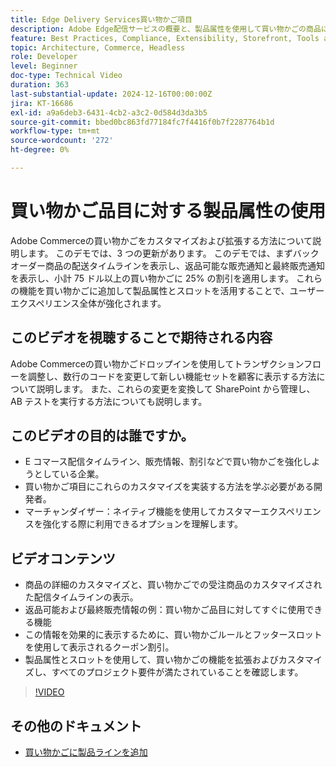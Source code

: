 ```yaml
---
title: Edge Delivery Services買い物かご項目
description: Adobe Edge配信サービスの概要と、製品属性を使用して買い物かごの商品に関する新しい情報を表示する方法について説明します。
feature: Best Practices, Compliance, Extensibility, Storefront, Tools and External Services
topic: Architecture, Commerce, Headless
role: Developer
level: Beginner
doc-type: Technical Video
duration: 363
last-substantial-update: 2024-12-16T00:00:00Z
jira: KT-16686
exl-id: a9a6deb3-6431-4cb2-a3c2-0d584d3da3b5
source-git-commit: bbed0bc863fd77184fc7f4416f0b7f2287764b1d
workflow-type: tm+mt
source-wordcount: '272'
ht-degree: 0%

---
```


# 買い物かご品目に対する製品属性の使用

Adobe Commerceの買い物かごをカスタマイズおよび拡張する方法について説明します。 このデモでは、3 つの更新があります。  このデモでは、まずバックオーダー商品の配送タイムラインを表示し、返品可能な販売通知と最終販売通知を表示し、小計 75 ドル以上の買い物かごに 25% の割引を適用します。 これらの機能を買い物かごに追加して製品属性とスロットを活用することで、ユーザーエクスペリエンス全体が強化されます。

## このビデオを視聴することで期待される内容

Adobe Commerceの買い物かごドロップインを使用してトランザクションフローを調整し、数行のコードを変更して新しい機能セットを顧客に表示する方法について説明します。  また、これらの変更を変換して SharePoint から管理し、AB テストを実行する方法についても説明します。

## このビデオの目的は誰ですか。

* E コマース配信タイムライン、販売情報、割引などで買い物かごを強化しようとしている企業。
* 買い物かご項目にこれらのカスタマイズを実装する方法を学ぶ必要がある開発者。
* マーチャンダイザー：ネイティブ機能を使用してカスタマーエクスペリエンスを強化する際に利用できるオプションを理解します。

## ビデオコンテンツ

* 商品の詳細のカスタマイズと、買い物かごでの受注商品のカスタマイズされた配信タイムラインの表示。
* 返品可能および最終販売情報の例：買い物かご品目に対してすぐに使用できる機能
* この情報を効果的に表示するために、買い物かごルールとフッタースロットを使用して表示されるクーポン割引。
* 製品属性とスロットを使用して、買い物かごの機能を拡張およびカスタマイズし、すべてのプロジェクト要件が満たされていることを確認します。

>[!VIDEO](https://video.tv.adobe.com/v/3441114?learn=on)


## その他のドキュメント

* [ 買い物かごに製品ラインを追加 ](https://experienceleague.adobe.com/developer/commerce/storefront/dropins/cart/tutorials/add-product-lines-to-cart-summary/)